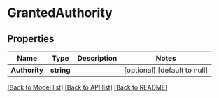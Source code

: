 # GrantedAuthority

## Properties
Name | Type | Description | Notes
------------ | ------------- | ------------- | -------------
**Authority** | **string** |  | [optional] [default to null]

[[Back to Model list]](../README.md#documentation-for-models) [[Back to API list]](../README.md#documentation-for-api-endpoints) [[Back to README]](../README.md)


